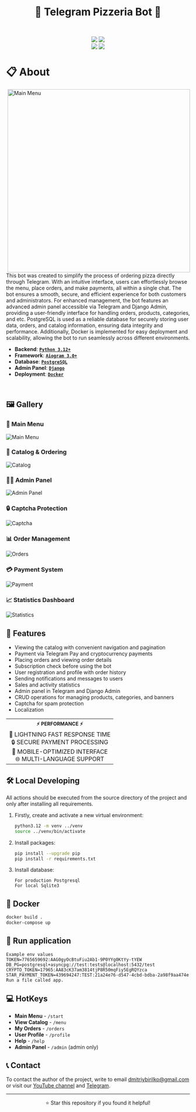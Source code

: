 <h1 align="center"> 🍕 Telegram Pizzeria Bot 🍕 </h1>

<!-- BADGES -->
</br>

<p align="center">
  <img src="https://img.shields.io/badge/Python-3.12+-blue?style=for-the-badge&logo=python&logoColor=white">
  <img src="https://img.shields.io/badge/Aiogram-3.0+-red?style=for-the-badge&logo=telegram&logoColor=white">
  </br>
  <img src="https://img.shields.io/badge/PostgreSQL-13+-blue?style=for-the-badge&logo=postgresql&logoColor=white">
  <img src="https://img.shields.io/badge/Docker-Ready-blue?style=for-the-badge&logo=docker&logoColor=white">
  </br>
</p>

<!-- INFORMATION -->
<h1 align="left"> 📋 About</h1> 

<img src="images/main_menu.png" alt="Main Menu" align="right" width="500px">

</br>

This bot was created to simplify the process of ordering pizza directly through Telegram. With an intuitive interface, users can effortlessly browse the menu, place orders, and make payments, all within a single chat. The bot ensures a smooth, secure, and efficient experience for both customers and administrators. For enhanced management, the bot features an advanced admin panel accessible via Telegram and Django Admin, providing a user-friendly interface for handling orders, products, categories, and etc. PostgreSQL is used as a reliable database for securely storing user data, orders, and catalog information, ensuring data integrity and performance. Additionally, Docker is implemented for easy deployment and scalability, allowing the bot to run seamlessly across different environments.

 - **Backend**: [**`Python 3.12+`**](https://python.org/)
 - **Framework**: [**`Aiogram 3.0+`**](https://docs.aiogram.dev/)
 - **Database**: [**`PostgreSQL`**](https://postgresql.org/)
 - **Admin Panel**: [**`Django`**](https://djangoproject.com/)
 - **Deployment**: [**`Docker`**](https://docker.com/)

</br>

<!-- IMAGES -->
## 🖼️ Gallery

### 📱 Main Menu
![Main Menu](images/main_menu.png)

### 🛒 Catalog & Ordering  
![Catalog](images/catalog.png)

### 👨‍💼 Admin Panel
![Admin Panel](images/admin_panel.png)

### 🔒 Captcha Protection
![Captcha](images/captcha.png)

### 📊 Order Management
![Orders](images/orders.png)

### 💳 Payment System
![Payment](images/payment.png)

### 📈 Statistics Dashboard
![Statistics](images/statistics.png)

<!-- FEATURES -->
## 🚀 Features
* Viewing the catalog with convenient navigation and pagination
* Payment via Telegram Pay and cryptocurrency payments
* Placing orders and viewing order details
* Subscription check before using the bot
* User registration and profile with order history
* Sending notifications and messages to users
* Sales and activity statistics
* Admin panel in Telegram and Django Admin
* CRUD operations for managing products, categories, and banners
* Captcha for spam protection
* Localization

<table align="center">
   <tr>
      <th align="center">
         <sup>⚡ PERFORMANCE ⚡</sup>
      </th>
   </tr>
   <tr>
      <td align="center">
        🚀 LIGHTNING FAST RESPONSE TIME<br>
        🔒 SECURE PAYMENT PROCESSING<br>
        📱 MOBILE-OPTIMIZED INTERFACE<br>
        🌐 MULTI-LANGUAGE SUPPORT
   </tr>
</table>

<!-- INSTALLATION -->
## 🛠️ Local Developing
All actions should be executed from the source directory of the project and only after installing all requirements.

1. Firstly, create and activate a new virtual environment:
   ```bash
   python3.12 -m venv ../venv
   source ../venv/bin/activate
   ```
   
2. Install packages:
   ```bash
   pip install --upgrade pip
   pip install -r requirements.txt
   ```
   
3. Install database:
   ```
   For production Postgresql
   For local Sqlite3
   ```

## 🐳 Docker 
   ```bash
   docker build .
   docker-compose up
   ```
   
## 🚀 Run application
```
Example env values
TOKEN=7765659692:AAG0gyOcBtuFiu2Ab1-9P0YYg0KtYy-tYEW
DB_PG=postgresql+asyncpg://test:tests@localhost:5432/test
CRYPTO_TOKEN=17965:AA83cK37am3814tjP8R50mqFiy5EgRQYzca
STAR_PAYMENT_TOKEN=439694247:TEST:21a24e76-d547-4cbd-bdba-2a98f9aa474e
Run a file called app.
```

## 💻 HotKeys
* **Main Menu** - `/start`
* **View Catalog** - `/menu`
* **My Orders** - `/orders`
* **User Profile** - `/profile`
* **Help** - `/help`
* **Admin Panel** - `/admin` (admin only)

## 📞 Contact 
To contact the author of the project, write to email dmitriybirilko@gmail.com or visit our [YouTube channel](https://youtube.com/@zproger) and [Telegram](https://t.me/codeblog8).

---

<p align="center">
  ⭐ Star this repository if you found it helpful!
</p>
